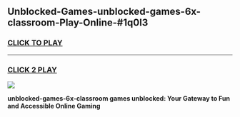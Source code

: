 
## Unblocked-Games-unblocked-games-6x-classroom-Play-Online-#1q0l3
<h3>
<a href="https://premium.freeplayer.one?title=unblocked-games-6x-classroom&ref=27F">CLICK TO PLAY</a></h3>
<hr>

<h3>
<a href="https://premium.freeplayer.one?title=unblocked-games-6x-classroom&ref=27F">CLICK 2 PLAY</a>
  
</h3>

<a href="https://premium.freeplayer.one?title=unblocked-games-6x-classroom&ref=27F"><img src="https://clearcache.store/games.png"></a>


**unblocked-games-6x-classroom games unblocked: Your Gateway to Fun and Accessible Online Gaming**
